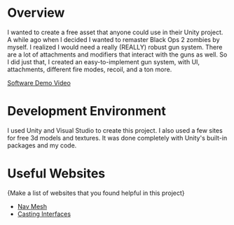 # Overview
I wanted to create a free asset that anyone could use in their Unity project. A while ago when I decided I wanted to remaster Black Ops 2 zombies by myself. I realized I would need a really (REALLY) robust gun system. There are a lot of attachments and modifiers that interact with the guns as well. So I did just that, I created an easy-to-implement gun system, with UI, attachments, different fire modes, recoil, and a ton more.

[Software Demo Video](https://youtu.be/GOiEmw_fY6M)

# Development Environment
I used Unity and Visual Studio to create this project. I also used a few sites for free 3d models and textures. It was done completely with Unity's built-in packages and my code.

# Useful Websites
{Make a list of websites that you found helpful in this project}
* [Nav Mesh](https://docs.unity3d.com/Manual/nav-BuildingNavMesh.html)
* [Casting Interfaces](https://stackoverflow.com/questions/619716/why-cast-to-an-interface)
